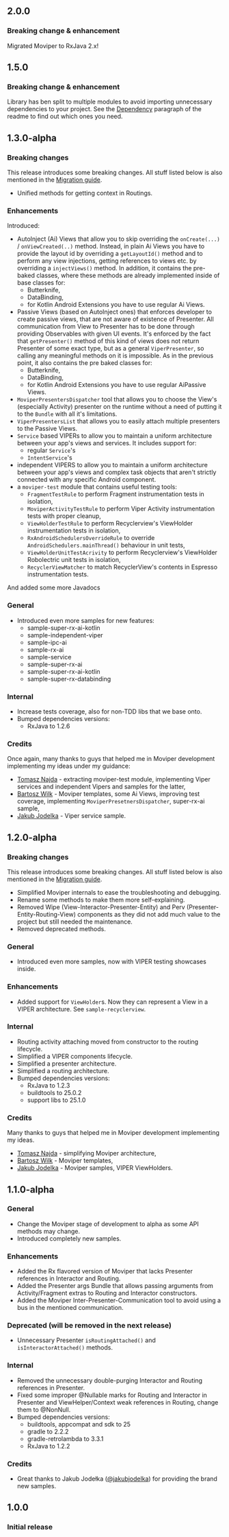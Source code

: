 ## 2.0.0

### Breaking change & enhancement

Migrated Moviper to RxJava 2.x!


## 1.5.0

### Breaking change & enhancement

Library has ben split to multiple modules to avoid importing unnecessary dependencies to your project. See the [Dependency](https://github.com/mkoslacz/Moviper#dependency) paragraph of the readme to find out which ones you need.


## 1.3.0-alpha

### Breaking changes

This release introduces some breaking changes. All stuff listed below is also mentioned in the [Migration guide](https://github.com/mkoslacz/Moviper/blob/master/MIGRATION_GUIDE.md).
* Unified methods for getting context in Routings.

### Enhancements

Introduced:
* AutoInject (Ai) Views that allow you to skip overriding the `onCreate(...)` / `onViewCreated(..)` method. Instead, in plain Ai Views you have to provide the layout id by overriding a `getLayoutId()` method and
to perform any view injections, getting references to views etc. by overriding a `injectViews()` method. In addition, it contains the pre-baked classes, where these methods are already implemented inside of base classes for:
    - Butterknife,
    - DataBinding,
    - for Kotlin Android Extensions you have to use regular Ai Views.
* Passive Views (based on AutoInject ones) that enforces developer to create passive views, that are not aware of existence of Presenter. All communication from View to Presenter has to be done through providing Observables with given UI events. It's enforced by the fact that `getPresenter()` method of this kind of views does not return Presenter of some exact type, but as a general `ViperPresenter`, so calling any meaningful methods on it is impossible. As in the previous point, it also contains the pre baked classes for:
    - Butterknife,
    - DataBinding,
    - for Kotlin Android Extensions you have to use regular AiPassive Views.
* `MoviperPresentersDispatcher` tool that allows you to choose the View's (especially Activity) presenter on the runtime without a need of putting it to the `Bundle` with all it's limitations.
* `ViperPresentersList` that allows you to easily attach multiple presenters to the Passive Views.
* `Service` based VIPERs to allow you to maintain a uniform architecture between your app's views and services. It includes support for:
    - regular `Service`'s
    - `IntentService`'s
* independent VIPERS to allow you to maintain a uniform architecture between your app's views and complex task objects that aren't strictly connected with any specific Android component.
* a `moviper-test` module that contains useful testing tools:
    - `FragmentTestRule` to perform Fragment instrumentation tests in isolation,
    - `MoviperActivityTestRule` to perform Viper Activity instrumentation tests with proper cleanup,
    - `ViewHolderTestRule` to perform Recyclerview's ViewHolder instrumentation tests in isolation,
    - `RxAndroidSchedulersOverrideRule` to override `AndroidSchedulers.mainThread()` behaviour in unit tests,
    - `ViewHolderUnitTestAcrivity` to perform Recyclerview's ViewHolder Robolectric unit tests in isolation,
    - `RecyclerViewMatcher` to match RecyclerView's contents in Espresso instrumentation tests.

And added some more Javadocs

### General

* Introduced even more samples for new features:
    - sample-super-rx-ai-kotlin
    - sample-independent-viper
    - sample-ipc-ai
    - sample-rx-ai
    - sample-service
    - sample-super-rx-ai
    - sample-super-rx-ai-kotlin
    - sample-super-rx-databinding

### Internal

* Increase tests coverage, also for non-TDD libs that we base onto.
* Bumped dependencies versions:
    - RxJava to 1.2.6

### Credits

Once again, many thanks to guys that helped me in Moviper development implementing my ideas under my guidance:
* [Tomasz Najda](https://github.com/tomasznajda) - extracting moviper-test module, implementing Viper services and independent Vipers and samples for the latter,
* [Bartosz Wilk](https://github.com/bartoszwilk) - Moviper templates, some Ai Views, improving test coverage, implementing `MoviperPresetnersDispatcher`, super-rx-ai sample,
* [Jakub Jodelka](https://github.com/jakubjodelka) - Viper service sample.


## 1.2.0-alpha

### Breaking changes

This release introduces some breaking changes. All stuff listed below is also mentioned in the [Migration guide](https://github.com/mkoslacz/Moviper/blob/master/MIGRATION_GUIDE.md).
* Simplified Moviper internals to ease the troubleshooting and debugging.
* Rename some methods to make them more self-explaining.
* Removed Wipe (View-Interactor-Presenter-Entity) and Perv (Presenter-Entity-Routing-View) components as they did not add much value to the project but still needed the maintenance.
* Removed deprecated methods.

### General

* Introduced even more samples, now with VIPER testing showcases inside.

### Enhancements

* Added support for `ViewHolder`s. Now they can represent a View in a VIPER architecture. See `sample-recyclerview`.

### Internal

* Routing activity attaching moved from constructor to the routing lifecycle.
* Simplified a VIPER components lifecycle.
* Simplified a presenter architecture.
* Simplified a routing architecture.
* Bumped dependencies versions:
    - RxJava to 1.2.3
    - buildtools to 25.0.2
    - support libs to 25.1.0

### Credits

Many thanks to guys that helped me in Moviper development implementing my ideas.
* [Tomasz Najda](https://github.com/tomasznajda) - simplifying Moviper architecture,
* [Bartosz Wilk](https://github.com/bartoszwilk) - Moviper templates,
* [Jakub Jodelka](https://github.com/jakubjodelka) - Moviper samples, VIPER ViewHolders.


## 1.1.0-alpha

### General

* Change the Moviper stage of development to alpha as some API methods may change.
* Introduced completely new samples.

### Enhancements

* Added the Rx flavored version of Moviper that lacks Presenter references in Interactor and Routing.
* Added the Presenter args Bundle that allows passing arguments from Activity/Fragment extras to Routing and Interactor constructors.
* Added the Moviper Inter-Presenter-Communication tool to avoid using a bus in the mentioned communication.

### Deprecated (will be removed in the next release)

* Unnecessary Presenter `isRoutingAttached()` and `isInteractorAttached()` methods.

### Internal

* Removed the unnecessary double-purging Interactor and Routing references in Presenter.
* Fixed some improper @Nullable marks for Routing and Interactor in Presenter and ViewHelper/Context weak references in Routing, change them to @NonNull.
* Bumped dependencies versions:
    - buildtools, appcompat and sdk to 25
    - gradle to 2.2.2
    - gradle-retrolambda to 3.3.1
    - RxJava to 1.2.2
    
### Credits

* Great thanks to Jakub Jodełka ([@jakubjodelka](https://github.com/jakubjodelka)) for providing the brand new samples.
     

## 1.0.0

### Initial release
